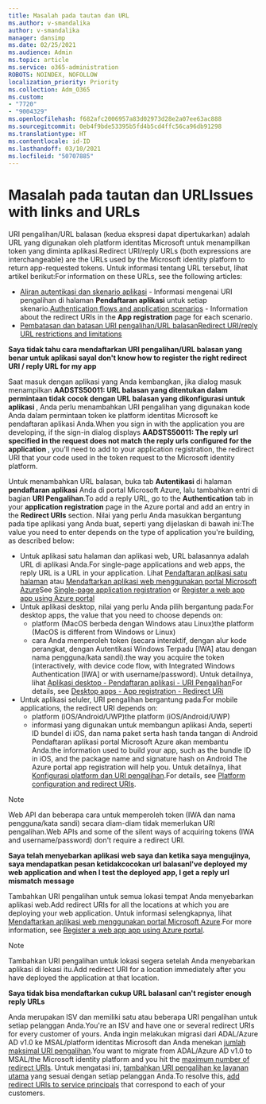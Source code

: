 ```yaml
---
title: Masalah pada tautan dan URL
ms.author: v-smandalika
author: v-smandalika
manager: dansimp
ms.date: 02/25/2021
ms.audience: Admin
ms.topic: article
ms.service: o365-administration
ROBOTS: NOINDEX, NOFOLLOW
localization_priority: Priority
ms.collection: Adm_O365
ms.custom:
- "7720"
- "9004329"
ms.openlocfilehash: f682afc2006957a83d02973d28e2a07ee63ac888
ms.sourcegitcommit: 0eb4f9bde53395b5fd4b5cd4ffc56ca96db91298
ms.translationtype: HT
ms.contentlocale: id-ID
ms.lasthandoff: 03/10/2021
ms.locfileid: "50707885"
---
```

# <a name="issues-with-links-and-urls"></a><span data-ttu-id="dd887-102">Masalah pada tautan dan URL</span><span class="sxs-lookup"><span data-stu-id="dd887-102">Issues with links and URLs</span></span>

<span data-ttu-id="dd887-103">URI pengalihan/URL balasan (kedua ekspresi dapat dipertukarkan) adalah URL yang digunakan oleh platform identitas Microsoft untuk menampilkan token yang diminta aplikasi.</span><span class="sxs-lookup"><span data-stu-id="dd887-103">Redirect URI/reply URLs (both expressions are interchangeable) are the URLs used by the Microsoft identity platform to return app-requested tokens.</span></span> <span data-ttu-id="dd887-104">Untuk informasi tentang URL tersebut, lihat artikel berikut:</span><span class="sxs-lookup"><span data-stu-id="dd887-104">For information on these URLs, see the following articles:</span></span>

- <span data-ttu-id="dd887-105">[Aliran autentikasi dan skenario aplikasi](https://docs.microsoft.com/azure/active-directory/develop/authentication-flows-app-scenarios) - Informasi mengenai URI pengalihan di halaman **Pendaftaran aplikasi** untuk setiap skenario.</span><span class="sxs-lookup"><span data-stu-id="dd887-105">[Authentication flows and application scenarios](https://docs.microsoft.com/azure/active-directory/develop/authentication-flows-app-scenarios) - Information about the redirect URIs in the **App registration** page for each scenario.</span></span>
- [<span data-ttu-id="dd887-106">Pembatasan dan batasan URI pengalihan/URL balasan</span><span class="sxs-lookup"><span data-stu-id="dd887-106">Redirect URI/reply URL restrictions and limitations</span></span>](https://docs.microsoft.com/azure/active-directory/develop/reply-url)

<span data-ttu-id="dd887-107">**Saya tidak tahu cara mendaftarkan URI pengalihan/URL balasan yang benar untuk aplikasi saya**</span><span class="sxs-lookup"><span data-stu-id="dd887-107">**I don't know how to register the right redirect URI / reply URL for my app**</span></span>

<span data-ttu-id="dd887-108">Saat masuk dengan aplikasi yang Anda kembangkan, jika dialog masuk menampilkan **AADSTS50011: URL balasan yang ditentukan dalam permintaan tidak cocok dengan URL balasan yang dikonfigurasi untuk aplikasi <your app ID>**, Anda perlu menambahkan URI pengalihan yang digunakan kode Anda dalam permintaan token ke platform identitas Microsoft ke pendaftaran aplikasi Anda.</span><span class="sxs-lookup"><span data-stu-id="dd887-108">When you sign in with the application you are developing, if the sign-in dialog displays **AADSTS50011: The reply url specified in the request does not match the reply urls configured for the application <your app ID>**, you'll need to add to your application registration, the redirect URI that your code used in the token request to the Microsoft identity platform.</span></span>

<span data-ttu-id="dd887-109">Untuk menambahkan URL balasan, buka tab **Autentikasi** di halaman **pendaftaran aplikasi** Anda di portal Microsoft Azure, lalu tambahkan entri di bagian **URI Pengalihan**.</span><span class="sxs-lookup"><span data-stu-id="dd887-109">To add a reply URL, go to the **Authentication** tab in your **application registration** page in the Azure portal and add an entry in the **Redirect URIs** section.</span></span> <span data-ttu-id="dd887-110">Nilai yang perlu Anda masukkan bergantung pada tipe aplikasi yang Anda buat, seperti yang dijelaskan di bawah ini:</span><span class="sxs-lookup"><span data-stu-id="dd887-110">The value you need to enter depends on the type of application you're building, as described below:</span></span>

- <span data-ttu-id="dd887-111">Untuk aplikasi satu halaman dan aplikasi web, URL balasannya adalah URL di aplikasi Anda.</span><span class="sxs-lookup"><span data-stu-id="dd887-111">For single-page applications and web apps, the reply URL is a URL in your application.</span></span> <span data-ttu-id="dd887-112">Lihat [Pendaftaran aplikasi satu halaman](https://docs.microsoft.com/azure/active-directory/develop/scenario-spa-app-registration#register-a-redirect-uri) atau [Mendaftarkan aplikasi web menggunakan portal Microsoft Azure](https://docs.microsoft.com/azure/active-directory/develop/scenario-web-app-sign-user-app-registration?tabs=aspnetcore#register-an-app-using-azure-portal)</span><span class="sxs-lookup"><span data-stu-id="dd887-112">See [Single-page application registration](https://docs.microsoft.com/azure/active-directory/develop/scenario-spa-app-registration#register-a-redirect-uri) or [Register a web app app using Azure portal](https://docs.microsoft.com/azure/active-directory/develop/scenario-web-app-sign-user-app-registration?tabs=aspnetcore#register-an-app-using-azure-portal)</span></span>
- <span data-ttu-id="dd887-113">Untuk aplikasi desktop, nilai yang perlu Anda pilih bergantung pada:</span><span class="sxs-lookup"><span data-stu-id="dd887-113">For desktop apps, the value that you need to choose depends on:</span></span>
    - <span data-ttu-id="dd887-114">platform (MacOS berbeda dengan Windows atau Linux)</span><span class="sxs-lookup"><span data-stu-id="dd887-114">the platform (MacOS is different from Windows or Linux)</span></span>
    - <span data-ttu-id="dd887-115">cara Anda memperoleh token (secara interaktif, dengan alur kode perangkat, dengan Autentikasi Windows Terpadu [IWA] atau dengan nama pengguna/kata sandi).</span><span class="sxs-lookup"><span data-stu-id="dd887-115">the way you acquire the token (interactively, with device code flow, with Integrated Windows Authentication [IWA] or with username/password).</span></span>
    <span data-ttu-id="dd887-116">Untuk detailnya, lihat [Aplikasi desktop - Pendaftaran aplikasi - URI Pengalihan](https://docs.microsoft.com/azure/active-directory/develop/scenario-desktop-app-registration#redirect-uris)</span><span class="sxs-lookup"><span data-stu-id="dd887-116">For details, see [Desktop apps - App registration - Redirect URi](https://docs.microsoft.com/azure/active-directory/develop/scenario-desktop-app-registration#redirect-uris)</span></span>
- <span data-ttu-id="dd887-117">Untuk aplikasi seluler, URI pengalihan bergantung pada:</span><span class="sxs-lookup"><span data-stu-id="dd887-117">For mobile applications, the redirect URI depends on:</span></span>
    - <span data-ttu-id="dd887-118">platform (iOS/Android/UWP)</span><span class="sxs-lookup"><span data-stu-id="dd887-118">the platform (iOS/Android/UWP)</span></span>
    - <span data-ttu-id="dd887-119">informasi yang digunakan untuk membangun aplikasi Anda, seperti ID bundel di iOS, dan nama paket serta hash tanda tangan di Android Pendaftaran aplikasi portal Microsoft Azure akan membantu Anda.</span><span class="sxs-lookup"><span data-stu-id="dd887-119">the information used to build your app, such as the bundle ID in iOS, and the package name and signature hash on Android The Azure portal app registration will help you.</span></span> <span data-ttu-id="dd887-120">Untuk detailnya, lihat [Konfigurasi platform dan URI pengalihan](https://docs.microsoft.com/azure/active-directory/develop/scenario-mobile-app-registration#platform-configuration-and-redirect-uris).</span><span class="sxs-lookup"><span data-stu-id="dd887-120">For details, see [Platform configuration and redirect URIs](https://docs.microsoft.com/azure/active-directory/develop/scenario-mobile-app-registration#platform-configuration-and-redirect-uris).</span></span>

> [!NOTE]
> <span data-ttu-id="dd887-121">Web API dan beberapa cara untuk memperoleh token (IWA dan nama pengguna/kata sandi) secara diam-diam tidak memerlukan URI pengalihan.</span><span class="sxs-lookup"><span data-stu-id="dd887-121">Web APIs and some of the silent ways of acquiring tokens (IWA and username/password) don't require a redirect URI.</span></span>

<span data-ttu-id="dd887-122">**Saya telah menyebarkan aplikasi web saya dan ketika saya mengujinya, saya mendapatkan pesan ketidakcocokan url balasan**</span><span class="sxs-lookup"><span data-stu-id="dd887-122">**I've deployed my web application and when I test the deployed app, I get a reply url mismatch message**</span></span>

<span data-ttu-id="dd887-123">Tambahkan URI pengalihan untuk semua lokasi tempat Anda menyebarkan aplikasi web.</span><span class="sxs-lookup"><span data-stu-id="dd887-123">Add redirect URIs for all the locations at which you are deploying your web application.</span></span> <span data-ttu-id="dd887-124">Untuk informasi selengkapnya, lihat [Mendaftarkan aplikasi web menggunakan portal Microsoft Azure](https://docs.microsoft.com/azure/active-directory/develop/scenario-web-app-sign-user-app-registration).</span><span class="sxs-lookup"><span data-stu-id="dd887-124">For more information, see [Register a web app app using Azure portal](https://docs.microsoft.com/azure/active-directory/develop/scenario-web-app-sign-user-app-registration).</span></span>

> [!NOTE]
> <span data-ttu-id="dd887-125">Tambahkan URI pengalihan untuk lokasi segera setelah Anda menyebarkan aplikasi di lokasi itu.</span><span class="sxs-lookup"><span data-stu-id="dd887-125">Add redirect URI for a location immediately after you have deployed the application at that location.</span></span>

<span data-ttu-id="dd887-126">**Saya tidak bisa mendaftarkan cukup URL balasan**</span><span class="sxs-lookup"><span data-stu-id="dd887-126">**I can't register enough reply URLs**</span></span>

<span data-ttu-id="dd887-127">Anda merupakan ISV dan memiliki satu atau beberapa URI pengalihan untuk setiap pelanggan Anda.</span><span class="sxs-lookup"><span data-stu-id="dd887-127">You're an ISV and have one or several redirect URIs for every customer of yours.</span></span> <span data-ttu-id="dd887-128">Anda ingin melakukan migrasi dari ADAL/Azure AD v1.0 ke MSAL/platform identitas Microsoft dan Anda menekan [jumlah maksimal URI pengalihan](https://docs.microsoft.com/azure/active-directory/develop/reply-url#maximum-number-of-redirect-uris).</span><span class="sxs-lookup"><span data-stu-id="dd887-128">You want to migrate from ADAL/Azure AD v1.0 to MSAL/the Microsoft identity platform and you hit the [maximum number of redirect URIs](https://docs.microsoft.com/azure/active-directory/develop/reply-url#maximum-number-of-redirect-uris).</span></span> <span data-ttu-id="dd887-129">Untuk mengatasi ini, [tambahkan URI pengalihan ke layanan utama](https://docs.microsoft.com/azure/active-directory/develop/reply-url#add-redirect-uris-to-service-principals) yang sesuai dengan setiap pelanggan Anda.</span><span class="sxs-lookup"><span data-stu-id="dd887-129">To resolve this, [add redirect URIs to service principals](https://docs.microsoft.com/azure/active-directory/develop/reply-url#add-redirect-uris-to-service-principals) that correspond to each of your customers.</span></span>
